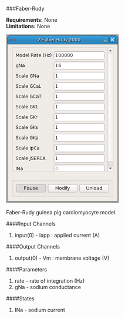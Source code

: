 ###Faber-Rudy

**Requirements:** None  
**Limitations:** None  

![Faber-Rudy GUI](faber-rudy.png)

<!--start-->

Faber-Rudy guinea pig cardiomyocyte model.  

<!--end-->

####Input Channels
1. input(0) - Iapp : applied current  (A)

####Output Channels
1. output(0) - Vm : membrane voltage (V)

####Parameters
1. rate - rate of integration (Hz)
2. gNa - sodium conductance

####States
1. INa - sodium current
